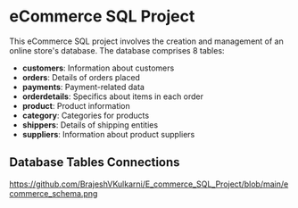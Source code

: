 # eCommerce SQL Project

This eCommerce SQL project involves the creation and management of an online store's database. The database comprises 8 tables:

- **customers**: Information about customers
- **orders**: Details of orders placed
- **payments**: Payment-related data
- **orderdetails**: Specifics about items in each order
- **product**: Product information
- **category**: Categories for products
- **shippers**: Details of shipping entities
- **suppliers**: Information about product suppliers

## Database Tables Connections

https://github.com/BrajeshVKulkarni/E_commerce_SQL_Project/blob/main/ecommerce_schema.png




